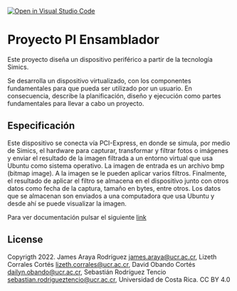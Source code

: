[![Open in Visual Studio Code](https://classroom.github.com/assets/open-in-vscode-c66648af7eb3fe8bc4f294546bfd86ef473780cde1dea487d3c4ff354943c9ae.svg)](https://classroom.github.com/online_ide?assignment_repo_id=7710818&assignment_repo_type=AssignmentRepo)

# Proyecto PI Ensamblador

Este proyecto diseña un dispositivo periférico a partir de la tecnología Simics. 

Se desarrolla un dispositivo virtualizado, con los componentes fundamentales para que pueda ser utilizado por un usuario. En consecuencia, describe la planificación, diseño y ejecución como partes fundamentales para llevar a cabo un proyecto.

## Especificación

Este dispositivo se conecta vía PCI-Express, en donde se simula, por medio de Simics, el hardware para capturar, transformar y filtrar fotos o imágenes y enviar el resultado de la imagen filtrada a un entorno virtual que usa Ubuntu como sistema operativo. La imagen de entrada es un archivo bmp (bitmap image). A la imagen se le pueden aplicar varios filtros. Finalmente, el resultado de aplicar el filtro se almacena en el dispositivo junto con otros datos como fecha de la captura, tamaño en bytes, entre otros. Los datos que se almacenan son enviados a una computadora que usa Ubuntu y desde ahí se puede visualizar la imagen. 


Para ver documentación pulsar el siguiente [link](https://github.com/ECCIUCRLQ/proyecto-nevergiveup/blob/main/Proyecto/Documentaci%C3%B3n/Documentaci%C3%B3n.md)

## License

Copyrigth 2022. James Araya Rodríguez james.araya@ucr.ac.cr, Lizeth Corrales Cortés lizeth.corrales@ucr.ac.cr, David Obando Cortés dailyn.obando@ucr.ac.cr, Sebastián Rodríguez Tencio sebastian.rodrigueztencio@ucr.ac.cr, Universidad de Costa Rica. CC BY 4.0
